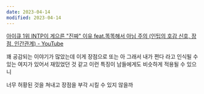 ```yaml
---
date: 2023-04-14
modified: 2023-04-14
---
```

[아이큐 1위 INTP이 게으른 "진짜" 이유 feat.똑똑해서 아님 주의 (인팁의 호감 신호, 장점, 인간관계) - YouTube](https://www.youtube.com/watch?v=TQKrZXEHkp0&list=PLRlhEvx423wqeEeyUIVXIFSvErpeuFdhs&index=25)

꽤 공감되는 이야기가 많았는데
이게 장점으로 또는 아 그래서 내가 쩐다 라고 인식될 수 있는 여지가 있어서 재밌었던 것 같고
이런 특징이 남들에게도 비슷하게 적용될 수 있으니

너무 허황된 것을 쳐내고 장점을 부각 시킬 수 있지 않을까
